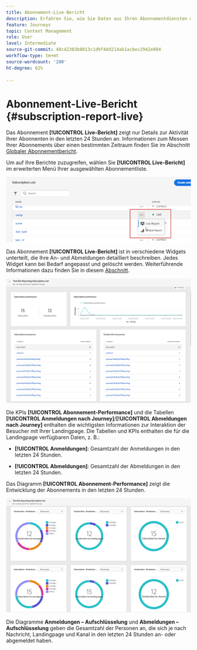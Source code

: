 ```yaml
---
title: Abonnement-Live-Bericht
description: Erfahren Sie, wie Sie Daten aus Ihren Abonnementdiensten mit dem Live-Bericht Abonnements verwenden
feature: Journeys
topic: Content Management
role: User
level: Intermediate
source-git-commit: 40c42303b8013c1d9f4dd214ab1acbec2942e094
workflow-type: tm+mt
source-wordcount: '200'
ht-degree: 62%

---
```


# Abonnement-Live-Bericht {#subscription-report-live}

Das Abonnement **[!UICONTROL Live-Bericht]** zeigt nur Details zur Aktivität Ihrer Abonnenten in den letzten 24 Stunden an. Informationen zum Messen Ihrer Abonnements über einen bestimmten Zeitraum finden Sie im Abschnitt [Globaler Abonnementbericht](subscription-report-global.md).

Um auf Ihre Berichte zuzugreifen, wählen Sie **[!UICONTROL Live-Bericht]** im erweiterten Menü Ihrer ausgewählten Abonnementliste.

![](assets/subscription_report_6.png)

Das Abonnement **[!UICONTROL Live-Bericht]** ist in verschiedene Widgets unterteilt, die Ihre An- und Abmeldungen detailliert beschreiben. Jedes Widget kann bei Bedarf angepasst und gelöscht werden. Weiterführende Informationen dazu finden Sie in diesem [Abschnitt](live-report.md).

![](assets/subscription_report_3.png)

Die KPIs **[!UICONTROL Abonnement-Performance]** und die Tabellen **[!UICONTROL Anmeldungen nach Journey]**/**[!UICONTROL Abmeldungen nach Journey]** enthalten die wichtigsten Informationen zur Interaktion der Besucher mit Ihrer Landingpage. Die Tabellen und KPIs enthalten die für die Landingpage verfügbaren Daten, z. B.:

* **[!UICONTROL Anmeldungen]**: Gesamtzahl der Anmeldungen in den letzten 24 Stunden.

* **[!UICONTROL Abmeldungen]**: Gesamtzahl der Abmeldungen in den letzten 24 Stunden.

Das Diagramm **[!UICONTROL Abonnement-Performance]** zeigt die Entwicklung der Abonnements in den letzten 24 Stunden.

![](assets/subscription_report_4.png)

Die Diagramme **Anmeldungen – Aufschlüsselung** und **Abmeldungen – Aufschlüsselung** geben die Gesamtzahl der Personen an, die sich je nach Nachricht, Landingpage und Kanal in den letzten 24 Stunden an- oder abgemeldet haben.

